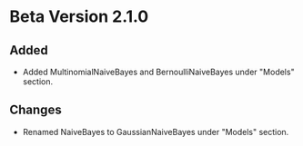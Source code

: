 # Beta Version 2.1.0

## Added

* Added MultinomialNaiveBayes and BernoulliNaiveBayes under "Models" section.

## Changes

* Renamed NaiveBayes to GaussianNaiveBayes under "Models" section.
